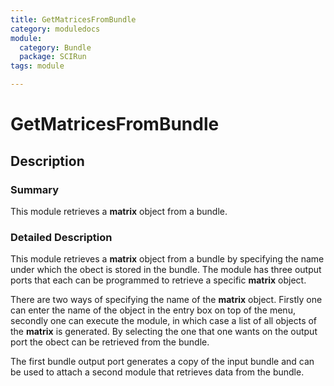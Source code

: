 ```yaml
---
title: GetMatricesFromBundle
category: moduledocs
module:
  category: Bundle
  package: SCIRun
tags: module

---
```

# GetMatricesFromBundle

## Description

### Summary

This module retrieves a **matrix** object from a bundle.

### Detailed Description

This module retrieves a **matrix** object from a bundle by specifying the name under which the obect is stored in the bundle. The module has three output ports that each can be programmed to retrieve a specific **matrix** object.

There are two ways of specifying the name of the **matrix** object. Firstly one can enter the name of the object in the entry box on top of the menu, secondly one can execute the module, in which case a list of all objects of the **matrix** is generated. By selecting the one that one wants on the output port the obect can be retrieved from the bundle.

The first bundle output port generates a copy of the input bundle and can be used to attach a second module that retrieves data from the bundle.
